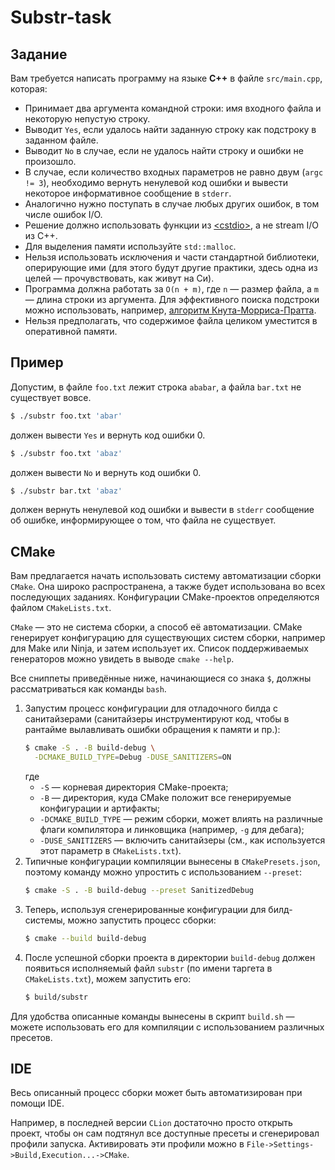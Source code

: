 # Substr-task

## Задание

Вам требуется написать программу на языке **C++** в файле `src/main.cpp`, которая:
- Принимает два аргумента командной строки: имя входного файла и некоторую непустую строку.
- Выводит `Yes`, если удалось найти заданную строку как подстроку в заданном файле.
- Выводит `No` в случае, если не удалось найти строку и ошибки не произошло.
- В случае, если количество входных параметров не равно двум (`argc != 3`), необходимо вернуть ненулевой код ошибки и вывести некоторое информативное сообщение в `stderr`.
- Аналогично нужно поступать в случае любых других ошибок, в том числе ошибок I/O.
- Решение должно использовать функции из [\<cstdio\>](https://en.cppreference.com/w/cpp/io/c), а не stream I/O из C++.
- Для выделения памяти используйте `std::malloc`.
- Нельзя использовать исключения и части стандартной библиотеки, оперирующие ими (для этого будут другие практики, здесь одна из целей &mdash; прочувствовать, как живут на Си).
- Программа должна работать за `O(n + m)`, где `n` &mdash; размер файла, а `m` &mdash; длина строки из аргумента. Для эффективного поиска подстроки можно использовать, например, [алгоритм Кнута-Морриса-Пратта](https://en.wikipedia.org/wiki/Knuth–Morris–Pratt_algorithm).
- Нельзя предполагать, что содержимое файла целиком уместится в оперативной памяти.


## Пример

Допустим, в файле `foo.txt` лежит строка `ababar`, а файла `bar.txt` не существует вовсе.
```bash
$ ./substr foo.txt 'abar'
```
должен вывести `Yes` и вернуть код ошибки 0.

```bash
$ ./substr foo.txt 'abaz'
```
должен вывести `No` и вернуть код ошибки 0.

```bash
$ ./substr bar.txt 'abaz'
```
должен вернуть ненулевой код ошибки и вывести в `stderr` сообщение об ошибке, информирующее о том, что файла не существует.

## CMake

Вам предлагается начать использовать систему автоматизации сборки `CMake`. Она широко распространена, а также будет использована во всех последующих заданиях. Конфигурации CMake-проектов определяются файлом `CMakeLists.txt`.

`CMake` &mdash; это не система сборки, а способ её автоматизации. CMake генерирует конфигурацию для существующих систем сборки, например для Make или Ninja, и затем использует их. Список поддерживаемых генераторов можно увидеть в выводе `cmake --help`.

Все сниппеты приведённые ниже, начинающиеся со знака `$`, должны рассматриваться как команды `bash`.

1. Запустим процесс конфигурации для отладочного билда с санитайзерами (санитайзеры инструментируют код, чтобы в рантайме вылавливать ошибки обращения к памяти и пр.):
    ```bash
    $ cmake -S . -B build-debug \
      -DCMAKE_BUILD_TYPE=Debug -DUSE_SANITIZERS=ON
    ```
    где
    - `-S` &mdash; корневая директория CMake-проекта;
    - `-B` &mdash; директория, куда CMake положит все генерируемые конфигурации и артифакты;
    - `-DCMAKE_BUILD_TYPE` &mdash; режим сборки, может влиять на различные флаги компилятора и линковщика (например, `-g` для дебага);
    - `-DUSE_SANITIZERS` &mdash; включить санитайзеры (см., как используется этот параметр в `CMakeLists.txt`).
2. Типичные конфигурации компиляции вынесены в `CMakePresets.json`, поэтому команду можно упростить с использованием `--preset`:
    ```bash
    $ cmake -S . -B build-debug --preset SanitizedDebug
    ```
3. Теперь, используя сгенерированные конфигурации для билд-системы, можно запустить процесс сборки:
    ```bash
    $ cmake --build build-debug
    ```
4. После успешной сборки проекта в директории `build-debug` должен появиться исполняемый файл `substr` (по имени таргета в `CMakeLists.txt`), можем запустить его:
    ```bash
    $ build/substr
    ```

Для удобства описанные команды вынесены в скрипт `build.sh` &mdash; можете использовать его для компиляции с использованием различных пресетов.

## IDE

Весь описанный процесс сборки может быть автоматизирован при помощи IDE.

Например, в последней версии `CLion` достаточно просто открыть проект, чтобы он сам подтянул все доступные пресеты и сгенерировал профили запуска. Активировать эти профили можно в `File->Settings->Build,Execution...->CMake`.
